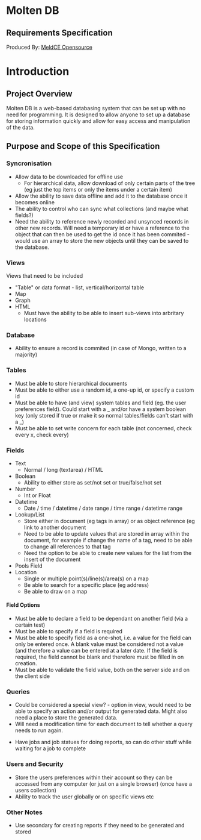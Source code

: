 # Molten DB
## Requirements Specification
Produced By: [MeldCE Opensource](http://meldce.com/open)

# Introduction
## Project Overview
Molten DB is a web-based databasing system that can be set up with no need
for programming. It is designed to allow anyone to set up a database for
storing information quickly and allow for easy access and manipulation of the
data.

## Purpose and Scope of this Specification


### Syncronisation
- Allow data to be downloaded for offline use
	- For hierarchical data, allow download of only certain parts of the tree
		(eg just the top items or only the items under a certain item)
- Allow the ability to save data offline and add it to the database once it
	becomes online
- The ability to control who can sync what collections (and maybe what fields?)
- Need the ability to reference newly recorded and unsynced records in other
	new records. Will need a temporary id or have a reference to the object that
	can then be used to get the id once it has been commited - would use an array
	to store the new objects until they can be saved to the database.

### Views
Views that need to be included
- "Table" or data format - list, vertical/horizontal table
- Map
- Graph
- HTML
	- Must have the ability to be able to insert sub-views into arbritary
	  locations

### Database
- Ability to ensure a record is commited (in case of Mongo, written to a
	majority)

### Tables
- Must be able to store hierarchical documents
- Must be able to either use a random id, a one-up id, or specify a custom id
- Must be able to have (and view) system tables and field (eg. the user
	preferences field). Could start with a _ and/or have a system boolean key
	(only stored if true or make it so normal tables/fields can't start with a
	_)
- Must be able to set write concern for each table (not concerned, check every
	x, check every)

### Fields
- Text
	- Normal / long (textarea) / HTML
- Boolean
	- Ability to either store as set/not set or true/false/not set
- Number
	- Int or Float
- Datetime
	- Date / time / datetime / date range / time range / datetime range
- Lookup/List
	- Store either in document (eg tags in array) or as object reference (eg
		link to another document
	- Need to be able to update values that are stored in array within the
		document, for example if change the name of a tag, need to be able to
		change all references to that tag
	- Need the option to be able to create new values for the list from the
		insert of the document
- Pools Field
- Location
	- Single or multiple point(s)/line(s)/area(s) on a map
	- Be able to search for a specific place (eg address)
	- Be able to draw on a map

#### Field Options
- Must be able to declare a field to be dependant on another field (via a
	certain test)
- Must be able to specify if a field is required
- Must be able to specify field as a one-shot, i.e. a value for the field can
  only be entered once. A blank value must be considered not a value (and
	therefore a value can be entered at a later date. If the field is required,
	the field cannot be blank and therefore must be filled in on creation.
- Must be able to validate the field value, both on the server side and on the
	client side

### Queries
* Could be considered a special view? - option in view, would need to be able
  to specify an action and/or output for generated data. Might also need a
	place to store the generated data.
* Will need a modification time for each document to tell whether a query needs
  to run again.
- Have jobs and job statues for doing reports, so can do other stuff while
	waiting for a job to complete

### Users and Security
- Store the users preferences within their account so they can be accessed from
	any computer (or just on a single browser) (once have a users collection)
- Ability to track the user globally or on specific views etc

### Other Notes
- Use secondary for creating reports if they need to be generated and stored

